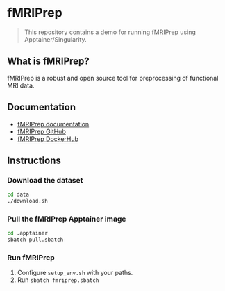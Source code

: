 # fMRIPrep 

> This repository contains a demo for running fMRIPrep using Apptainer/Singularity.

## What is fMRIPrep?

fMRIPrep is a robust and open source tool for preprocessing of functional MRI data.

## Documentation

- [fMRIPrep documentation](https://fmriprep.org/en/stable/index.html)
- [fMRIPrep GitHub](https://github.com/nipreps/fmriprep)
- [fMRIPrep DockerHub](https://hub.docker.com/r/nipreps/fmriprep/tags)

## Instructions

### Download the dataset

```bash
cd data
./download.sh
```

### Pull the fMRIPrep Apptainer image

```bash
cd .apptainer
sbatch pull.sbatch
```

### Run fMRIPrep
1. Configure `setup_env.sh` with your paths. 
2. Run `sbatch fmriprep.sbatch`